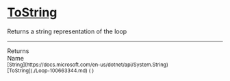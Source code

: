 # [ToString](./Loop-100663344.md)

Returns a string representation of the loop
<br>
<hr>
Returns<img width=550/>Name
<br>
<sub>[String](https://docs.microsoft.com/en-us/dotnet/api/System.String)</sub><img width=500/><sub>[ToString](./Loop-100663344.md) (  )</sub><br>


